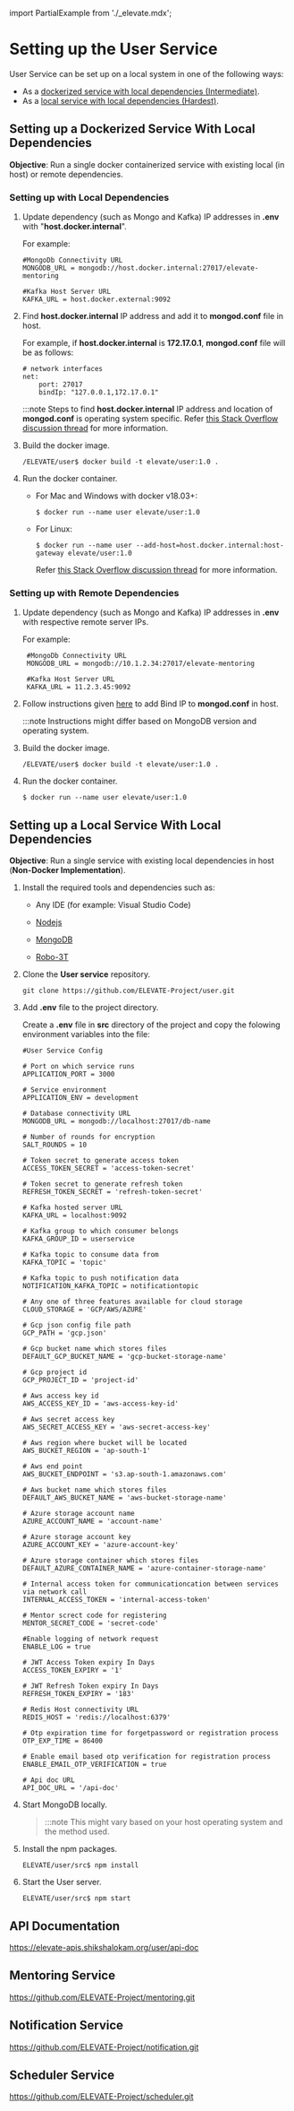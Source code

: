 import PartialExample from './_elevate.mdx';

# Setting up the User Service

<PartialExample elevate /> User Service can be set up on a local system in one of the following ways:

- As a [dockerized service with local dependencies (Intermediate)](#sectiona).
- As a [local service with local dependencies (Hardest)](#sectionb).

<a name="sectiona"> </a>

## Setting up a Dockerized Service With Local Dependencies

**Objective**: Run a single docker containerized service with existing local (in host) or remote dependencies.

### Setting up with Local Dependencies

1. Update dependency (such as Mongo and Kafka) IP addresses in **.env** with "**host.docker.internal**".

    For example:

    ```
    #MongoDb Connectivity URL
    MONGODB_URL = mongodb://host.docker.internal:27017/elevate-mentoring

    #Kafka Host Server URL
    KAFKA_URL = host.docker.external:9092
    ```

2. Find **host.docker.internal** IP address and add it to **mongod.conf** file in host.

    For example, if **host.docker.internal** is **172.17.0.1**,
     **mongod.conf** file will be as follows:

    ```
    # network interfaces
    net:
        port: 27017
        bindIp: "127.0.0.1,172.17.0.1"
    ```
    :::note
    Steps to find **host.docker.internal** IP address and location of **mongod.conf** is operating system specific. Refer [this Stack Overflow discussion thread](https://stackoverflow.com/questions/22944631/how-to-get-the-ip-address-of-the-docker-host-from-inside-a-docker-container) for more information.

3. Build the docker image.
    ```
    /ELEVATE/user$ docker build -t elevate/user:1.0 .
    ```
4. Run the docker container.

    - For Mac and Windows with docker v18.03+:

        ```
        $ docker run --name user elevate/user:1.0
        ```

    - For Linux:
        ```
        $ docker run --name user --add-host=host.docker.internal:host-gateway elevate/user:1.0
        ```
        Refer [this Stack Overflow discussion thread](https://stackoverflow.com/a/24326540) for more information.

### Setting up with Remote Dependencies

1. Update dependency (such as Mongo and Kafka) IP addresses in **.env** with respective remote server IPs.

    For example:

    ```
     #MongoDb Connectivity URL
     MONGODB_URL = mongodb://10.1.2.34:27017/elevate-mentoring

     #Kafka Host Server URL
     KAFKA_URL = 11.2.3.45:9092
    ```

2. Follow instructions given [here](https://www.digitalocean.com/community/tutorials/how-to-configure-remote-access-for-mongodb-on-ubuntu-20-04) to add Bind IP to **mongod.conf** in host.

    :::note
    Instructions might differ based on MongoDB version and operating system.

3. Build the docker image.
    ```
    /ELEVATE/user$ docker build -t elevate/user:1.0 .

    ```
4. Run the docker container.

    ```
    $ docker run --name user elevate/user:1.0
    ```

<a name="sectionb"> </a>

## Setting up a Local Service With Local Dependencies

**Objective**: Run a single service with existing local dependencies in host (**Non-Docker Implementation**).

1. Install the required tools and dependencies such as:

    - Any IDE (for example: Visual Studio Code)

    - [Nodejs](https://nodejs.org/en/download/)

    - [MongoDB](https://docs.mongodb.com/manual/installation/)

    - [Robo-3T](https://robomongo.org/)

2. Clone the **User service** repository.

    ```
    git clone https://github.com/ELEVATE-Project/user.git
    ```

3. Add **.env** file to the project directory.

    Create a **.env** file in **src** directory of the project and copy the folowing environment variables into the file:

    ```
    #User Service Config

    # Port on which service runs
    APPLICATION_PORT = 3000

    # Service environment
    APPLICATION_ENV = development

    # Database connectivity URL
    MONGODB_URL = mongodb://localhost:27017/db-name

    # Number of rounds for encryption
    SALT_ROUNDS = 10

    # Token secret to generate access token
    ACCESS_TOKEN_SECRET = 'access-token-secret'

    # Token secret to generate refresh token
    REFRESH_TOKEN_SECRET = 'refresh-token-secret'

    # Kafka hosted server URL
    KAFKA_URL = localhost:9092

    # Kafka group to which consumer belongs
    KAFKA_GROUP_ID = userservice

    # Kafka topic to consume data from
    KAFKA_TOPIC = 'topic'

    # Kafka topic to push notification data
    NOTIFICATION_KAFKA_TOPIC = notificationtopic

    # Any one of three features available for cloud storage
    CLOUD_STORAGE = 'GCP/AWS/AZURE'

    # Gcp json config file path
    GCP_PATH = 'gcp.json'

    # Gcp bucket name which stores files
    DEFAULT_GCP_BUCKET_NAME = 'gcp-bucket-storage-name'

    # Gcp project id
    GCP_PROJECT_ID = 'project-id'

    # Aws access key id
    AWS_ACCESS_KEY_ID = 'aws-access-key-id'

    # Aws secret access key
    AWS_SECRET_ACCESS_KEY = 'aws-secret-access-key'

    # Aws region where bucket will be located
    AWS_BUCKET_REGION = 'ap-south-1'

    # Aws end point
    AWS_BUCKET_ENDPOINT = 's3.ap-south-1.amazonaws.com'

    # Aws bucket name which stores files
    DEFAULT_AWS_BUCKET_NAME = 'aws-bucket-storage-name'

    # Azure storage account name
    AZURE_ACCOUNT_NAME = 'account-name'

    # Azure storage account key
    AZURE_ACCOUNT_KEY = 'azure-account-key'

    # Azure storage container which stores files
    DEFAULT_AZURE_CONTAINER_NAME = 'azure-container-storage-name'

    # Internal access token for communicationcation between services via network call
    INTERNAL_ACCESS_TOKEN = 'internal-access-token'

    # Mentor screct code for registering
    MENTOR_SECRET_CODE = 'secret-code'

    #Enable logging of network request
    ENABLE_LOG = true

    # JWT Access Token expiry In Days
    ACCESS_TOKEN_EXPIRY = '1'

    # JWT Refresh Token expiry In Days
    REFRESH_TOKEN_EXPIRY = '183'

    # Redis Host connectivity URL
    REDIS_HOST = 'redis://localhost:6379'

    # Otp expiration time for forgetpassword or registration process
    OTP_EXP_TIME = 86400

    # Enable email based otp verification for registration process
    ENABLE_EMAIL_OTP_VERIFICATION = true

    # Api doc URL
    API_DOC_URL = '/api-doc'
    ```

4. Start MongoDB locally.

    > :::note
    > This might vary based on your host operating system and the method used.

5. Install the npm packages.

    ```
    ELEVATE/user/src$ npm install
    ```

6. Start the User server.

    ```
    ELEVATE/user/src$ npm start
    ```

## API Documentation 

https://elevate-apis.shikshalokam.org/user/api-doc

## Mentoring Service

https://github.com/ELEVATE-Project/mentoring.git

## Notification Service

https://github.com/ELEVATE-Project/notification.git

## Scheduler Service

https://github.com/ELEVATE-Project/scheduler.git